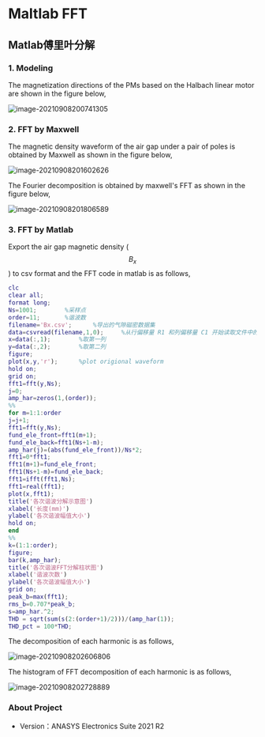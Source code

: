 # Maltlab FFT

## Matlab傅里叶分解

### 1. Modeling

The magnetization directions of the PMs based on the Halbach linear motor are shown in the figure below,

![image-20210908200741305](https://cdn.jsdelivr.net/gh/kishomoe/blogpic@master/picgo/image-20210908200741305.png)

### 2. FFT by Maxwell

The magnetic density waveform of the air gap under a pair of poles is obtained by Maxwell as  shown in the figure below,

![image-20210908201602626](https://cdn.jsdelivr.net/gh/kishomoe/blogpic@master/picgo/image-20210908201602626.png)

The Fourier decomposition is obtained by maxwell's FFT as shown in the figure below,

![image-20210908201806589](https://cdn.jsdelivr.net/gh/kishomoe/blogpic@master/picgo/image-20210908201806589.png)

### 3. FFT by Matlab

Export the air gap magnetic density ($$B_x$$) to csv format and the FFT code in matlab is as follows,

```matlab
clc
clear all;
format long;
Ns=1001;		%采样点
order=11;		%谐波数
filename='Bx.csv';		%导出的气隙磁密数据集
data=csvread(filename,1,0);     %从行偏移量 R1 和列偏移量 C1 开始读取文件中的数据
x=data(:,1);        %取第一列
y=data(:,2);        %取第二列
figure;
plot(x,y,'r');      %plot origional waveform
hold on;
grid on;
fft1=fft(y,Ns);
j=0;
amp_har=zeros(1,(order));
%%
for m=1:1:order
j=j+1;
fft1=fft(y,Ns);
fund_ele_front=fft1(m+1);
fund_ele_back=fft1(Ns+1-m);
amp_har(j)=(abs(fund_ele_front))/Ns*2;
fft1=0*fft1;
fft1(m+1)=fund_ele_front;
fft1(Ns+1-m)=fund_ele_back;
fft1=ifft(fft1,Ns);
fft1=real(fft1);
plot(x,fft1);
title('各次谐波分解示意图')
xlabel('长度(mm)')
ylabel('各次谐波幅值大小')
hold on;
end
%%
k=(1:1:order);
figure;
bar(k,amp_har);
title('各次谐波FFT分解柱状图')
xlabel('谐波次数')
ylabel('各次谐波幅值大小')
grid on;
peak_b=max(fft1);
rms_b=0.707*peak_b;
s=amp_har.^2;
THD = sqrt(sum(s(2:(order+1)/2)))/(amp_har(1));
THD_pct = 100*THD;
```

The decomposition of each harmonic is as follows,

![image-20210908202606806](https://cdn.jsdelivr.net/gh/kishomoe/blogpic@master/picgo/image-20210908202606806.png)

The histogram of FFT decomposition of each harmonic is as follows,

![image-20210908202728889](https://cdn.jsdelivr.net/gh/kishomoe/blogpic@master/picgo/image-20210908202728889.png)

### About Project

- Version：ANASYS Electronics Suite 2021 R2

